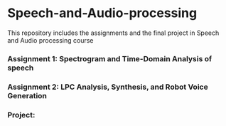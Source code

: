 # Speech-and-Audio-processing
This repository includes the assignments and the final project in Speech and Audio processing course

### Assignment 1: Spectrogram and Time-Domain Analysis of speech
### Assignment 2: LPC Analysis, Synthesis, and Robot Voice Generation
### Project: 



